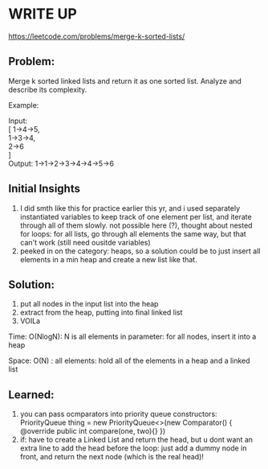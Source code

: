 #  WRITE UP
https://leetcode.com/problems/merge-k-sorted-lists/

## Problem: 
Merge k sorted linked lists and return it as one sorted list. Analyze and describe its complexity.

Example:

Input:<br />
[
  1->4->5, <br />
  1->3->4, <br />
  2->6 <br />
]<br />
Output: 1->1->2->3->4->4->5->6

## Initial Insights
1. I did smth like this for practice earlier this yr, and i used separately instantiated variables to keep track of one element per list, and iterate through all of them slowly. not possible here (?), thought about nested for loops: for all lists, go through all elements the same way, but that can't work (still need ousitde variables)
2. peeked in on the category: heaps, so a solution could be to just insert all elements in a min heap and create a new list like that.

## Solution:
1. put all nodes in the input list into the heap
2. extract from the heap, putting into final linked list
3. VOILa

Time: O(NlogN): N is all elements in parameter: for all nodes, insert it into a heap

Space: O(N) : all elements: hold all of the elements in a heap and a linked list


## Learned:
1. you can pass ocmparators into priority queue constructors: PriorityQueue<type> thing = new PriorityQueue<>(new Comparator() { @override public int compare(one, two){} })
2. if: have to create a Linked List and return the head, but u dont want an extra line to add the head before the loop: just add a dummy node in front, and return the next node (which is the real head)!